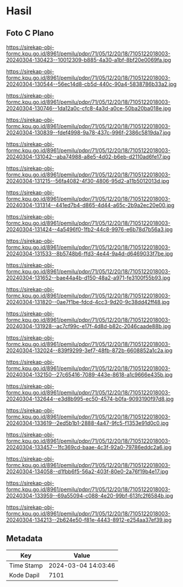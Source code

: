 # Hasil

## Foto C Plano

https://sirekap-obj-formc.kpu.go.id/8961/pemilu/pdpr/71/05/12/20/18/7105122018003-20240304-130423--10012309-b885-4a30-a1bf-8bf20e0069fa.jpg

https://sirekap-obj-formc.kpu.go.id/8961/pemilu/pdpr/71/05/12/20/18/7105122018003-20240304-130544--56ec14d8-cb5d-440c-90a4-5838786b33a2.jpg

https://sirekap-obj-formc.kpu.go.id/8961/pemilu/pdpr/71/05/12/20/18/7105122018003-20240304-130746--1da12a0c-cfc8-4a3d-a0ce-50ba20ba018e.jpg

https://sirekap-obj-formc.kpu.go.id/8961/pemilu/pdpr/71/05/12/20/18/7105122018003-20240304-130839--fdef4998-9a78-437c-996f-2386c5819da7.jpg

https://sirekap-obj-formc.kpu.go.id/8961/pemilu/pdpr/71/05/12/20/18/7105122018003-20240304-131042--aba74988-a8e5-4d02-b6eb-d2110ad6fe17.jpg

https://sirekap-obj-formc.kpu.go.id/8961/pemilu/pdpr/71/05/12/20/18/7105122018003-20240304-131215--56fa4082-4f30-4806-95d2-a11b5012013d.jpg

https://sirekap-obj-formc.kpu.go.id/8961/pemilu/pdpr/71/05/12/20/18/7105122018003-20240304-131314--441ed7b4-d865-4d44-a65c-2b9a2ec20e00.jpg

https://sirekap-obj-formc.kpu.go.id/8961/pemilu/pdpr/71/05/12/20/18/7105122018003-20240304-131424--4a5496f0-1fb2-44c8-9976-e6b78d7b56a3.jpg

https://sirekap-obj-formc.kpu.go.id/8961/pemilu/pdpr/71/05/12/20/18/7105122018003-20240304-131533--8b5748b6-ffd3-4e44-9a4d-d6469033f7be.jpg

https://sirekap-obj-formc.kpu.go.id/8961/pemilu/pdpr/71/05/12/20/18/7105122018003-20240304-131652--bae44a4b-d150-48a2-a971-fe3100f55b93.jpg

https://sirekap-obj-formc.kpu.go.id/8961/pemilu/pdpr/71/05/12/20/18/7105122018003-20240304-131820--0ae7f1be-fdcd-4cc3-9d20-9c38dd42ff48.jpg

https://sirekap-obj-formc.kpu.go.id/8961/pemilu/pdpr/71/05/12/20/18/7105122018003-20240304-131928--ac7cf99c-e17f-4d8d-b82c-2046caade88b.jpg

https://sirekap-obj-formc.kpu.go.id/8961/pemilu/pdpr/71/05/12/20/18/7105122018003-20240304-132024--839f9299-3ef7-48fb-872b-6608852a1c2a.jpg

https://sirekap-obj-formc.kpu.go.id/8961/pemilu/pdpr/71/05/12/20/18/7105122018003-20240304-132150--27c65416-7089-443e-8618-a1c9666e435b.jpg

https://sirekap-obj-formc.kpu.go.id/8961/pemilu/pdpr/71/05/12/20/18/7105122018003-20240304-132644--e3d8b995-ec50-4574-b0fa-9093190f97d8.jpg

https://sirekap-obj-formc.kpu.go.id/8961/pemilu/pdpr/71/05/12/20/18/7105122018003-20240304-133619--2ed5b1b1-2888-4a47-9fc5-f1353e91d0c0.jpg

https://sirekap-obj-formc.kpu.go.id/8961/pemilu/pdpr/71/05/12/20/18/7105122018003-20240304-133457--1fc369cd-baae-4c3f-92a0-79786eddc2a6.jpg

https://sirekap-obj-formc.kpu.go.id/8961/pemilu/pdpr/71/05/12/20/18/7105122018003-20240304-134058--d1fbb6f5-56a2-403f-80e0-2a76f19b4e17.jpg

https://sirekap-obj-formc.kpu.go.id/8961/pemilu/pdpr/71/05/12/20/18/7105122018003-20240304-133959--69a55094-c088-4e20-99bf-613fc2f6584b.jpg

https://sirekap-obj-formc.kpu.go.id/8961/pemilu/pdpr/71/05/12/20/18/7105122018003-20240304-134213--2b624e50-f81e-4443-8912-e254aa37ef39.jpg


## Metadata

| Key        | Value               |
| ---------- | ------------------- |
| Time Stamp | 2024-03-04 14:03:46 |
| Kode Dapil | 7101                |



